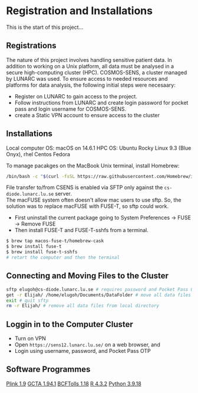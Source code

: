 # Registration and Installations
This is the start of this project...

## Registrations
The nature of this project involves handling sensitive patient data. In addition to working on a Unix platform, all data must be analysed in a secure high-computing cluster (HPC). COSMOS-SENS, a cluster managed by LUNARC was used. To ensure access to needed resources and platforms for data analysis, the following initial steps were necesaary:
- Register on LUNARC to gain access to the project.
- Follow instructions from LUNARC and create login password for pocket pass and login username for COSMOS-SENS.
- create a Static VPN account to ensure access to the cluster

## Installations
Local computer OS: macOS on 14.6.1
HPC OS: Ubuntu Rocky Linux 9.3 (Blue Onyx), rhel Centos Fedora

To manage pacakges on the MacBook Unix terminal, install Homebrew:
```bash
/bin/bash -c "$(curl -fsSL https://raw.githubusercontent.com/Homebrew/install/HEAD/install.sh)"
```
File transfer to/from CSENS is enabled via SFTP only against the ```cs-diode.lunarc.lu.se``` server.   
The  macFUSE system often doesn't allow mac users to use sftp. So, the solution was to replace macFUSE with FUSE-T, so sftp could work.

- First uninstall the current package going to System Preferences -> FUSE -> Remove FUSE
- Then install FUSE-T and FUSE-T-sshfs from a terminal.

```bash
$ brew tap macos-fuse-t/homebrew-cask
$ brew install fuse-t
$ brew install fuse-t-sshfs
# retart the computer and then the terminal
```

## Connecting and Moving Files to the Cluster
```bash 
sftp elugoh@cs-diode.lunarc.lu.se # requires password and Pocket Pass OTP
get -r Elijah/ /home/elugoh/Documents/DataFolder # move all data files from local directory to cluster
exit # quit sftp
rm -r Elijah/ # remove all data files from local directory
```

## Loggin in to the Computer Cluster 
- Turn on VPN
- Open ```https://sens12.lunarc.lu.se/``` on a web browser, and
- Login using username, password, and Pocket Pass OTP

## Software Programmes
[Plink 1.9](https://www.cog-genomics.org/plink/)
[GCTA 1.94.1](https://yanglab.westlake.edu.cn/software/gcta/#Download)
[BCFTolls 1.18](http://www.htslib.org/download/)
[R 4.3.2](https://cran.r-project.org/bin/windows/base/old/4.3.2/)
[Python 3.9.18](https://www.python.org/downloads/release/python-3918/)
